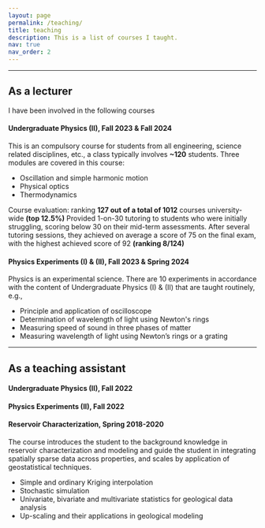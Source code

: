 ```yaml
---
layout: page
permalink: /teaching/
title: teaching
description: This is a list of courses I taught.
nav: true
nav_order: 2
---
```


---

## As a lecturer

I have been involved in the following courses

#### Undergraduate Physics (II), Fall 2023 & Fall 2024

This is an compulsory course for students from all engineering, science related disciplines, etc., a class typically involves **~120** students. Three modules are covered in this course:

- Oscillation and simple harmonic motion
- Physical optics
- Thermodynamics

Course evaluation: ranking **127 out of a total of 1012** courses university-wide **(top 12.5%)**
Provided 1-on-30 tutoring to students who were initially struggling, scoring below 30 on their
mid-term assessments. After several tutoring sessions, they achieved on average a score of 75 on
the final exam, with the highest achieved score of 92 **(ranking 8/124)**

#### Physics Experiments (I) & (II), Fall 2023 & Spring 2024

Physics is an experimental science. There are 10 experiments in accordance with the content of Undergraduate Physics (I) & (II) that are taught routinely, e.g.,

- Principle and application of oscilloscope
- Determination of wavelength of light using Newton's rings
- Measuring speed of sound in three phases of matter
- Measuring wavelength of light using Newton’s rings or a grating

---

## As a teaching assistant

#### Undergraduate Physics (II), Fall 2022

#### Physics Experiments (II), Fall 2022

#### Reservoir Characterization, Spring 2018-2020

The course introduces the student to the background knowledge in reservoir characterization and modeling and guide the student in integrating spatially sparse data across properties, and scales by application of geostatistical techniques.

- Simple and ordinary Kriging interpolation
- Stochastic simulation
- Univariate, bivariate and multivariate statistics for geological data analysis
- Up-scaling and their applications in geological modeling

